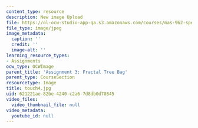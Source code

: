 ```yaml
---
content_type: resource
description: New image Upload
file: https://ol-ocw-studio-app-qa.s3.amazonaws.com/courses/mas-962-special-topics-new-textiles-spring-2010/621221ae82be4240c2a67d8db0d70845_touch4.jpg
file_type: image/jpeg
image_metadata:
  caption: ''
  credit: ''
  image-alt: ''
learning_resource_types:
- Assignments
ocw_type: OCWImage
parent_title: 'Assignment 3: Fractal Tree Bag'
parent_type: CourseSection
resourcetype: Image
title: touch4.jpg
uid: 621221ae-82be-4240-c2a6-7d8db0d70845
video_files:
  video_thumbnail_file: null
video_metadata:
  youtube_id: null
---
```

